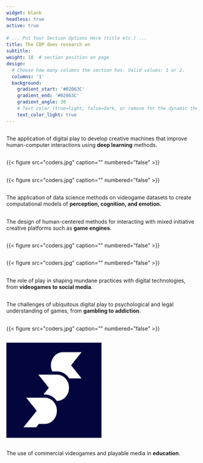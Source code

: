 ```yaml
---
widget: blank
headless: true
active: true

# ... Put Your Section Options Here (title etc.) ...
title: The CDP does research on
subtitle:
weight: 10  # section position on page
design:
  # Choose how many columns the section has. Valid values: 1 or 2.
  columns: '1'
  background:
    gradient_start: '#02063C'
    gradient_end: '#02063C'
    gradient_angle: 30
    # Text color (true=light, false=dark, or remove for the dynamic theme color).
    text_color_light: true
---
```

<div class="row">
  <div class="column2">
    <h2></h2>
    <p>
        The application of digital play to develop creative machines that improve human-computer interactions using <strong>deep learning</strong> methods.
    </p>
  </div>
  <div class="column2">
    <h2></h2>
    <p>
        {{< figure src="coders.jpg" caption="" numbered="false" >}}
    </p>
  </div>
</div>

<div class="row">
  <div class="column2">
    <h2></h2>
    <p>
        {{< figure src="coders.jpg" caption="" numbered="false" >}}
    </p>
  </div>
  <div class="column2">
    <h2></h2>
    <p>
        The application of data science methods on videogame datasets to create computational models of <strong>perception, cognition, and emotion.</strong>
    </p>
  </div>
</div>

<div class="row">
  <div class="column2">
    <h2></h2>
    <p>
        The design of human-centered methods for interacting with mixed initiative creative platforms such as <strong>game engines</strong>.
    </p>
  </div>
  <div class="column2">
    <h2></h2>
    <p>
        {{< figure src="coders.jpg" caption="" numbered="false" >}}
    </p>
  </div>
</div>

<div class="row">
  <div class="column2">
    <h2></h2>
    <p>
        {{< figure src="coders.jpg" caption="" numbered="false" >}}
    </p>
  </div>
  <div class="column2">
    <h2></h2>
    <p>
        The role of play in shaping mundane practices with digital technologies, from <strong>videogames to social media</strong>.
    </p>
  </div>
</div>

<div class="row">
  <div class="column2">
    <h2></h2>
    <p>
        The challenges of ubiquitous digital play to psychological and legal understanding of games, from <strong>gambling to addiction</strong>.
    </p>
  </div>
  <div class="column2">
    <h2></h2>
    <p>
        {{< figure src="coders.jpg" caption="" numbered="false" >}}
    </p>
  </div>
</div>

<div class="row">
  <div class="column2">
    <h2></h2>
    <p></p>
    <img src="../../assets/media/icon.png" alt="drawing" width="50%"/>
  </div>
  <div class="column2">
    <h2></h2>
    <p>
        The use of commercial videogames and playable media in <strong>education</strong>.
    </p>
  </div>
</div>